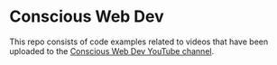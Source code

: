 # Conscious Web Dev

This repo consists of code examples related to videos that have been uploaded to the [Conscious Web Dev YouTube channel](https://youtube.com/@ConsciousWebDev).
